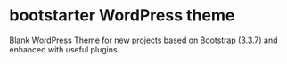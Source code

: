 # bootstarter WordPress theme

Blank WordPress Theme for new projects based on Bootstrap (3.3.7) and enhanced with useful plugins.
